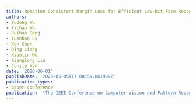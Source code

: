 ```yaml
---
title: Rotation Consistent Margin Loss for Efficient Low-bit Face Recognition
authors:
- Yudong Wu
- Yichao Wu
- Ruihao Gong
- Yuanhao Lv
- Ken Chen
- Ding Liang
- Xiaolin Hu
- Xianglong Liu
- Junjie Yan
date: '2020-06-01'
publishDate: '2025-05-05T17:08:59.861909Z'
publication_types:
- paper-conference
publication: '*The IEEE Conference on Computer Vision and Pattern Recognition (CVPR)*'
---
```

